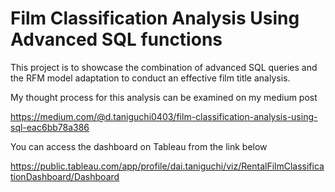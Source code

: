 # Film Classification Analysis Using Advanced SQL functions

This project is to showcase the combination of advanced SQL queries and the RFM model adaptation to conduct an effective film title analysis.

My thought process for this analysis can be examined on my medium post 

https://medium.com/@d.taniguchi0403/film-classification-analysis-using-sql-eac6bb78a386

You can access the dashboard on Tableau from the link below

https://public.tableau.com/app/profile/dai.taniguchi/viz/RentalFilmClassificationDashboard/Dashboard
